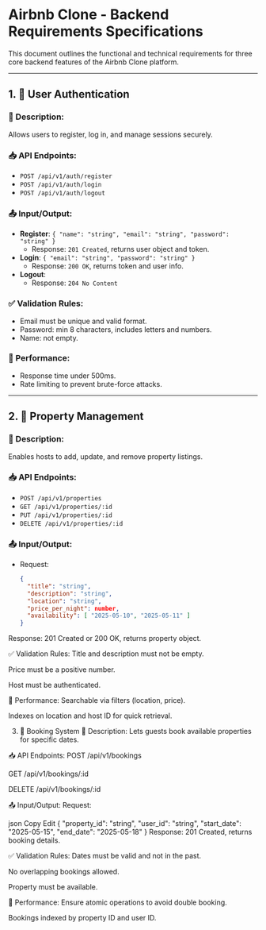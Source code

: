 # Airbnb Clone - Backend Requirements Specifications

This document outlines the functional and technical requirements for three core backend features of the Airbnb Clone platform.

---

## 1. 🔐 User Authentication

### 📌 Description:
Allows users to register, log in, and manage sessions securely.

### 📥 API Endpoints:
- `POST /api/v1/auth/register`
- `POST /api/v1/auth/login`
- `POST /api/v1/auth/logout`

### 📤 Input/Output:
- **Register**: `{ "name": "string", "email": "string", "password": "string" }`
  - Response: `201 Created`, returns user object and token.
- **Login**: `{ "email": "string", "password": "string" }`
  - Response: `200 OK`, returns token and user info.
- **Logout**: 
  - Response: `204 No Content`

### ✅ Validation Rules:
- Email must be unique and valid format.
- Password: min 8 characters, includes letters and numbers.
- Name: not empty.

### 🚀 Performance:
- Response time under 500ms.
- Rate limiting to prevent brute-force attacks.

---

## 2. 🏡 Property Management

### 📌 Description:
Enables hosts to add, update, and remove property listings.

### 📥 API Endpoints:
- `POST /api/v1/properties`
- `GET /api/v1/properties/:id`
- `PUT /api/v1/properties/:id`
- `DELETE /api/v1/properties/:id`

### 📤 Input/Output:
- Request: 
  ```json
  {
    "title": "string",
    "description": "string",
    "location": "string",
    "price_per_night": number,
    "availability": [ "2025-05-10", "2025-05-11" ]
  }


Response: 201 Created or 200 OK, returns property object.

✅ Validation Rules:
Title and description must not be empty.

Price must be a positive number.

Host must be authenticated.

🚀 Performance:
Searchable via filters (location, price).

Indexes on location and host ID for quick retrieval.

3. 📆 Booking System
📌 Description:
Lets guests book available properties for specific dates.

📥 API Endpoints:
POST /api/v1/bookings

GET /api/v1/bookings/:id

DELETE /api/v1/bookings/:id

📤 Input/Output:
Request:

json
Copy
Edit
{
  "property_id": "string",
  "user_id": "string",
  "start_date": "2025-05-15",
  "end_date": "2025-05-18"
}
Response: 201 Created, returns booking details.

✅ Validation Rules:
Dates must be valid and not in the past.

No overlapping bookings allowed.

Property must be available.

🚀 Performance:
Ensure atomic operations to avoid double booking.

Bookings indexed by property ID and user ID.